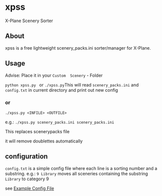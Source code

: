 # xpss
X-Plane Scenery Sorter

## About

xpss is a free lightweight scenery_packs.ini sorter/manager  for X-Plane.

## Usage
Advise: Place it in your `Custom  Scenery` - Folder

`python xpss.py ` or `./xpss.py`This will read `scenery_packs.ini` and `config.txt` in current directory and print out new config

### or

`./xpss.py <INFILE> <OUTFILE>`

e.g.: 
`./xpss.py scenery_packs.ini scenery_packs.ini`  

This replaces scenerypacks file




it will remove doublettes automatically


## configuration
`config.txt` is a simple config file where each line is a sorting number and a substring. 
e.g.: `9 Library` moves all sceneries containing the substring `Library` to category 9

see [Example Config File](config.txt)
